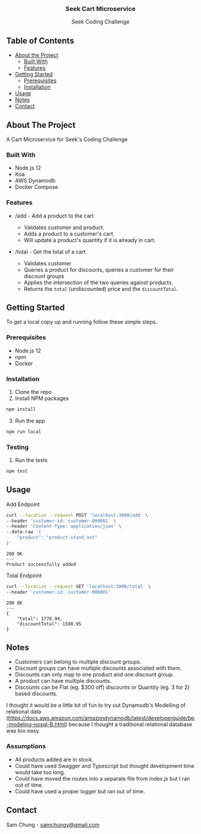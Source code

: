 <br />
<p align="center">
  <h3 align="center">Seek Cart Microservice</h3>

  <p align="center">
    Seek Coding Challenge
    <br />
  </p>
</p>



<!-- TABLE OF CONTENTS -->
## Table of Contents

* [About the Project](#about-the-project)
  * [Built With](#built-with)
  * [Features](#features)
* [Getting Started](#getting-started)
  * [Prerequisites](#prerequisites)
  * [Installation](#installation)
* [Usage](#usage)
* [Notes](#notes)
* [Contact](#contact)

<!-- ABOUT THE PROJECT -->
## About The Project

A Cart Microservice for Seek's Coding Challenge

### Built With
* Node.js 12
* Koa
* AWS Dynamodb
* Docker Compose

### Features
* /add   - Add a product to the cart
  * Validates customer and product.
  * Adds a product to a customer's cart.
  * Will update a product's quantity if it is already in cart.

* /total - Get the total of a cart
  * Validates customer
  * Queries a product for discounts, queries a customer for their discount groups
  * Applies the intersection of the two queries against products.
  * Returns the `total` (undiscounted) price and the `discountTotal`.

<!-- GETTING STARTED -->
## Getting Started

To get a local copy up and running follow these simple steps.

### Prerequisites

* Node.js 12
* npm
* Docker

### Installation
 
1. Clone the repo
2. Install NPM packages
```sh
npm install
```
3. Run the app
```sh
npm run local
```

### Testing
1. Run the tests
```sh
npm test
```

## Usage

Add Endpoint

```sh
curl --location --request POST 'localhost:3000/add' \
--header 'customer-id: customer-000001' \
--header 'Content-Type: application/json' \
--data-raw '{
    "product": "product-stand_out"
}'
```
```
200 OK
---
Product successfully added
```

Total Endpoint
```sh
curl --location --request GET 'localhost:3000/total' \
--header 'customer-id: customer-000001'
```
```
200 OK
---
{
    "total": 1778.94,
    "discountTotal": 1508.95
}
```

## Notes

* Customers can belong to multiple discount groups.
* Discount groups can have multiple discounts associated with them.
* Discounts can only map to one product and one discount group.
* A product can have multiple discounts.
* Discounts can be Flat (eg. $300 off) discounts or Quantity (eg. 3 for 2) based discounts.

I thought it would be a little bit of fun to try out Dynamodb's Modelling of relational data (https://docs.aws.amazon.com/amazondynamodb/latest/developerguide/bp-modeling-nosql-B.html) because I thought a traditional relational database was too easy.

### Assumptions
* All products added are in stock.
* Could have used Swagger and Typescript but thought development time would take too long.
* Could have moved the routes into a separate file from index.js but I ran out of time.
* Could have used a proper logger but ran out of time.

## Contact

Sam Chung - samchungy@gmail.com
